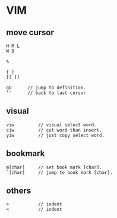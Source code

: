 
# VIM

## move cursor

```
H M L
W B

%

{ }
[[ ]]

gD 		// jump to definition.
''		// back to last cursor
```

## visual

```
viw			// visual select word.
ciw 		// cut word than insert.
yiw			// just copy select word.
```

## bookmark

```
m[char]		// set book mark [char].
`[char]		// jump to book mark [char].
```

## others

```
> 			// indent
<			// indent
```
